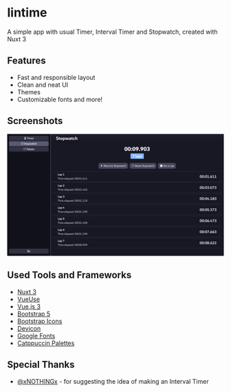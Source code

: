 ﻿# lintime

A simple app with usual Timer, Interval Timer and Stopwatch, created with Nuxt 3

## Features

- Fast and responsible layout
- Clean and neat UI
- Themes
- Customizable fonts and more!


## Screenshots

![App Screenshot](https://github.com/linvisn/lintime/blob/main/public/screenshot.png?raw=true)


## Used Tools and Frameworks

- [Nuxt 3](https://nuxt.com/)
- [VueUse](https://vueuse.org/)
- [Vue.js 3](https://vuejs.org/)
- [Bootstrap 5](https://getbootstrap.com/)
- [Bootstrap Icons](https://icons.getbootstrap.com/)
- [Devicon](https://devicon.dev/)
- [Google Fonts](https://fonts.google.com/)
- [Catppuccin Palettes](https://github.com/catppuccin/palette)

## Special Thanks
- [@xNOTHlNGx](https://github.com/xNOTHlNGx) - for suggesting the idea of making an Interval Timer
